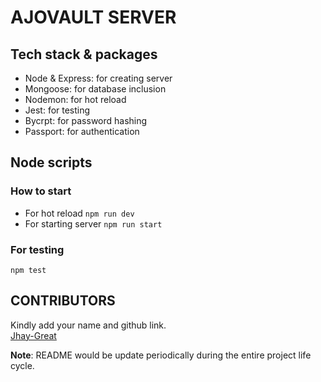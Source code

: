 # AJOVAULT SERVER

## Tech stack & packages 
- Node & Express: for creating server
- Mongoose: for database inclusion
- Nodemon: for hot reload
- Jest: for testing
- Bycrpt: for password hashing
- Passport: for authentication

## Node scripts
### How to start
- For hot reload `npm run dev`
- For starting server `npm run start`

### For testing
`npm test`

## CONTRIBUTORS
Kindly add your name and github link. <br>
[Jhay-Great](https://github.com/Jhay-Great)  

**Note**: README would be update periodically during the entire project life cycle.